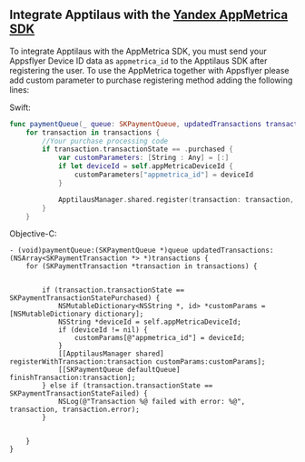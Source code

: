 ## Integrate Apptilaus with the [**Yandex AppMetrica SDK**](https://apptilaus.com/integrating-with-appmetrica/)

To integrate Apptilaus with the AppMetrica SDK, you must send your Appsflyer Device ID data as `appmetrica_id` to the Apptilaus SDK after registering the user. To use the AppMetrica together with Appsflyer please add custom parameter to purchase registering method adding the following lines:

Swift:
```swift
func paymentQueue(_ queue: SKPaymentQueue, updatedTransactions transactions: [SKPaymentTransaction]) {
    for transaction in transactions {
        //Your purchase processing code
        if transaction.transactionState == .purchased {
            var customParameters: [String : Any] = [:]
            if let deviceId = self.appMetricaDeviceId {
                customParameters["appmetrica_id"] = deviceId
            }

            ApptilausManager.shared.register(transaction: transaction, customParams: customParameters)
        }
    }
```

Objective-C:
```objc
- (void)paymentQueue:(SKPaymentQueue *)queue updatedTransactions:(NSArray<SKPaymentTransaction *> *)transactions {
    for (SKPaymentTransaction *transaction in transactions) {
    
    
        if (transaction.transactionState == SKPaymentTransactionStatePurchased) {
            NSMutableDictionary<NSString *, id> *customParams = [NSMutableDictionary dictionary];
            NSString *deviceId = self.appMetricaDeviceId;
            if (deviceId != nil) {
                customParams[@"appmetrica_id"] = deviceId;
            }
            [[ApptilausManager shared] registerWithTransaction:transaction customParams:customParams];
            [[SKPaymentQueue defaultQueue] finishTransaction:transaction];
        } else if (transaction.transactionState == SKPaymentTransactionStateFailed) {
            NSLog(@"Transaction %@ failed with error: %@", transaction, transaction.error);
        }
        
        
    }
}
```